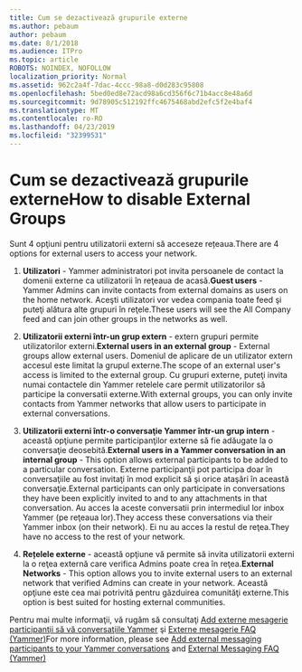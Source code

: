 ```yaml
---
title: Cum se dezactivează grupurile externe
ms.author: pebaum
author: pebaum
ms.date: 8/1/2018
ms.audience: ITPro
ms.topic: article
ROBOTS: NOINDEX, NOFOLLOW
localization_priority: Normal
ms.assetid: 962c2a4f-7dac-4ccc-98a8-d0d283c95808
ms.openlocfilehash: 5bed0ed8e72acd98a6cd356f6c71b4acc8e48a6d
ms.sourcegitcommit: 9d78905c512192ffc4675468abd2efc5f2e4baf4
ms.translationtype: MT
ms.contentlocale: ro-RO
ms.lasthandoff: 04/23/2019
ms.locfileid: "32399531"
---
```

# <a name="how-to-disable-external-groups"></a><span data-ttu-id="a0d55-102">Cum se dezactivează grupurile externe</span><span class="sxs-lookup"><span data-stu-id="a0d55-102">How to disable External Groups</span></span>

<span data-ttu-id="a0d55-103">Sunt 4 opţiuni pentru utilizatorii externi să acceseze rețeaua.</span><span class="sxs-lookup"><span data-stu-id="a0d55-103">There are 4 options for external users to access your network.</span></span>
  
1. <span data-ttu-id="a0d55-104">**Utilizatori** - Yammer administratori pot invita persoanele de contact la domenii externe ca utilizatorii în reţeaua de acasă.</span><span class="sxs-lookup"><span data-stu-id="a0d55-104">**Guest users** - Yammer Admins can invite contacts from external domains as users on the home network.</span></span> <span data-ttu-id="a0d55-105">Aceşti utilizatori vor vedea compania toate feed şi puteţi alătura alte grupuri în reţele.</span><span class="sxs-lookup"><span data-stu-id="a0d55-105">These users will see the All Company feed and can join other groups in the networks as well.</span></span> 
    
2. <span data-ttu-id="a0d55-106">**Utilizatorii externi într-un grup extern** - extern grupuri permite utilizatorilor externi.</span><span class="sxs-lookup"><span data-stu-id="a0d55-106">**External users in an external group** - External groups allow external users.</span></span> <span data-ttu-id="a0d55-107">Domeniul de aplicare de un utilizator extern accesul este limitat la grupul externe.</span><span class="sxs-lookup"><span data-stu-id="a0d55-107">The scope of an external user's access is limited to the external group.</span></span> <span data-ttu-id="a0d55-108">Cu grupuri externe, puteţi invita numai contactele din Yammer retelele care permit utilizatorilor să participe la conversatii externe.</span><span class="sxs-lookup"><span data-stu-id="a0d55-108">With external groups, you can only invite contacts from Yammer networks that allow users to participate in external conversations.</span></span> 
    
3. <span data-ttu-id="a0d55-109">**Utilizatorii externi într-o conversaţie Yammer într-un grup intern** - această opţiune permite participanţilor externe să fie adăugate la o conversaţie deosebită.</span><span class="sxs-lookup"><span data-stu-id="a0d55-109">**External users in a Yammer conversation in an internal group** - This option allows external participants to be added to a particular conversation.</span></span> <span data-ttu-id="a0d55-110">Externe participanţii pot participa doar în conversaţiile au fost invitaţi în mod explicit să şi orice ataşări în această conversaţie.</span><span class="sxs-lookup"><span data-stu-id="a0d55-110">External participants can only participate in conversations they have been explicitly invited to and to any attachments in that conversation.</span></span> <span data-ttu-id="a0d55-111">Au acces la aceste conversatii prin intermediul lor inbox Yammer (pe reţeaua lor).</span><span class="sxs-lookup"><span data-stu-id="a0d55-111">They access these conversations via their Yammer inbox (on their network).</span></span> <span data-ttu-id="a0d55-112">Ei nu au acces la restul de reţea.</span><span class="sxs-lookup"><span data-stu-id="a0d55-112">They have no access to the rest of your network.</span></span> 
    
4. <span data-ttu-id="a0d55-113">**Rețelele externe** - această opţiune vă permite să invita utilizatorii externi la o reţea externă care verifica Admins poate crea în reţea.</span><span class="sxs-lookup"><span data-stu-id="a0d55-113">**External Networks** - This option allows you to invite external users to an external network that verified Admins can create in your network.</span></span> <span data-ttu-id="a0d55-114">Această opţiune este cea mai potrivită pentru găzduirea comunităţi externe.</span><span class="sxs-lookup"><span data-stu-id="a0d55-114">This option is best suited for hosting external communities.</span></span> 
    
<span data-ttu-id="a0d55-115">Pentru mai multe informaţii, vă rugăm să consultaţi [Add externe mesagerie participanţii să vă conversaţiile Yammer](https://support.office.com/article/add-external-messaging-participants-to-your-yammer-conversations-423653bb-86b2-4eac-9d7e-dca121f7c16c?ui=en-US&amp;rs=en-US&amp;ad=US) şi [Externe mesagerie FAQ (Yammer)](https://support.office.com/article/External-messaging-FAQ-Yammer-35b59d6c-bb1c-4541-bf19-9f67d2f2b199)</span><span class="sxs-lookup"><span data-stu-id="a0d55-115">For more information, please see [Add external messaging participants to your Yammer conversations](https://support.office.com/article/add-external-messaging-participants-to-your-yammer-conversations-423653bb-86b2-4eac-9d7e-dca121f7c16c?ui=en-US&amp;rs=en-US&amp;ad=US) and [External Messaging FAQ (Yammer)](https://support.office.com/article/External-messaging-FAQ-Yammer-35b59d6c-bb1c-4541-bf19-9f67d2f2b199)</span></span>
  

